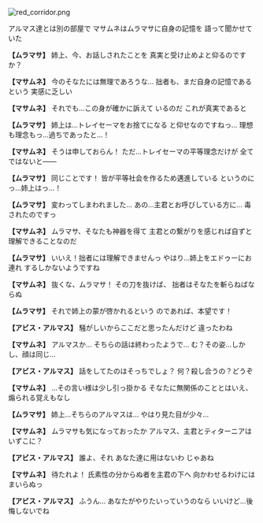 
![red_corridor.png](../images/backgrounds/red_corridor.png)

アルマス達とは別の部屋で
マサムネはムラマサに自身の記憶を
語って聞かせていた

**【ムラマサ】**
姉上、今、お話しされたことを
真実と受け止めよと仰るのですか？

**【マサムネ】**
今のそなたには無理であろうな…
拙者も、まだ自身の記憶であるという
実感に乏しい

**【マサムネ】**
それでも…この身が確かに訴えて
いるのだ
これが真実であると

**【ムラマサ】**
姉上は…トレイセーマをお捨てになる
と仰せなのですねっ…
理想も理念もっ…過ちであったと…！

**【マサムネ】**
そうは申しておらん！
ただ…トレイセーマの平等理念だけが
全てではないと――

**【ムラマサ】**
同じことです！
皆が平等社会を作るため邁進している
というのにっ…姉上はっ…！

**【ムラマサ】**
変わってしまわれました…
あの…主君とお呼びしている方に…
毒されたのですっ

**【マサムネ】**
ムラマサ、そなたも神器を得て
主君との繋がりを感じれば自ずと
理解できることなのだ

**【ムラマサ】**
いいえ！拙者には理解できませんっ
やはり…姉上をエドゥーにお連れ
するしかないようですね

**【マサムネ】**
抜くな、ムラマサ！
その刀を抜けば、
拙者はそなたを斬らねばならぬ

**【ムラマサ】**
それで姉上の蒙が啓かれるという
のであれば、本望です！

**【アビス・アルマス】**
騒がしいからここだと思ったんだけど
違ったわね

**【マサムネ】**
アルマスか…
そちらの話は終わったようで…
む？その姿…しかし、顔は同じ…

**【アビス・アルマス】**
話をしてたのはそっちでしょ？
何？殺し合うの？どうぞ

**【マサムネ】**
…その言い様は少し引っ掛かる
そなたに無関係のこととはいえ、
煽られる覚えもなし

**【ムラマサ】**
姉上…そちらのアルマスは…
やはり見た目が少々…

**【マサムネ】**
ムラマサも気になっておったか
アルマス、主君とティターニアは
いずこに？

**【アビス・アルマス】**
誰よ、それ
あなた達に用はないわ
じゃあね

**【マサムネ】**
待たれよ！
氏素性の分からぬ者を主君の下へ
向かわせるわけにはまいらぬっ

**【アビス・アルマス】**
ふうん…
あなたがやりたいっていうのなら
いいけど…後悔しないでね
